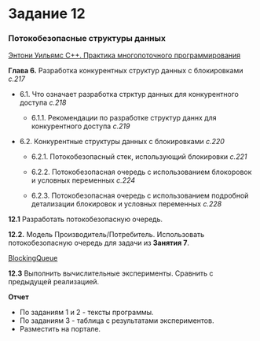 # Задание 12

### Потокобезопасные структуры данных

[Энтони Уильямс С++. Практика многопоточного программирования](https://github.com/IBetULookGood/bsu/blob/master/Parallel%20Systems%20(%D0%A0%D0%B0%D1%81%D0%BF%D1%80%D0%B5%D0%B4%D0%B5%D0%BB%D0%B5%D0%BD%D0%BD%D1%8B%D0%B5%20%D0%B8%20%D0%BF%D0%B0%D1%80%D0%B0%D0%BB%D0%BB%D0%B5%D0%BB%D1%8C%D0%BD%D1%8B%D0%B5%20%D1%81%D0%B8%D1%81%D1%82%D0%B5%D0%BC%D1%8B)/lab_12/theory.pdf)

__Глава 6.__ Разработка конкурентных структур данных с блокировками *с.217*

 - 6.1. Что означает разработка стрктур данных для конкурентного доступа *с.218*

    - 6.1.1. Рекомендации по разработке структур даннх для конкурентного доступа *с.219*

 - 6.2. Конкурентные структуры данных с блокировками *с.220*

    - 6.2.1. Потокобезопасный стек, использующий блокировки *с.221*

    - 6.2.2. Потокобезопасная очередь с использованием блокоровок и условных переменных *с.224*

    - 6.2.3. Потокобезопасная очередь с использованием подробной детализации блокировок и условных переменных *с.228*

 __12.1__ Разработать потокобезопасную очередь.

__12.2.__ Модель Производитель/Потребитель. Использовать потокобезопасную очередь для задачи из __Занятия 7__.

[BlockingQueue](https://docs.oracle.com/javase/7/docs/api/java/util/concurrent/BlockingQueue.html)


__12.3__ Выполнить вычислительные эксперименты. Сравнить с предыдущей реализацией.

__Отчет__ 
+ По заданиям 1 и 2 - тексты программы.
+ По заданиям 3 - таблица с результатами экспериментов.
+ Разместить на портале.
